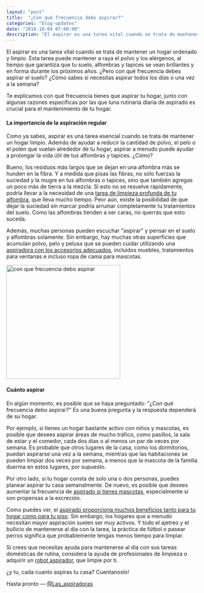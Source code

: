 ```yaml
---
layout: "post"
title:  "¿Con qué frecuencia debo aspirar?"
categories: "blog-updates"
date: "2018-10-04 07:00:00"
description: "El aspirar es una tarea vital cuando se trata de mantener un hogar ordenado y limpio."
---
```


El aspirar es una tarea vital cuando se trata de mantener un hogar ordenado y limpio. Esta tarea puede mantener a raya el polvo y los alérgenos, al tiempo que garantiza que tu suelo, alfombras y tapices se vean brillantes y en forma durante los próximos años. ¿Pero con qué frecuencia debes aspirar el suelo? ¿Cómo sabes si necesitas aspirar todos los días o una vez a la semana?

Te explicamos con qué frecuencia tienes que aspirar tu hogar, junto con algunas razones específicas por las que luna rutinaria diaria de aspirado es crucial para el mantenimiento de tu hogar.

#### La importancia de la aspiración regular

Como ya sabes, aspirar es una tarea esencial cuando se trata de mantener un hogar limpio. Además de ayudar a reducir la cantidad de polvo, el pelo o el polen que vuelan alrededor de tu hogar, aspirar a menudo puede ayudar a prolongar la vida útil de tus alfombras y tapices. ¿Cómo?

Bueno, los residuos más largos que se dejan en una alfombra más se hunden en la fibra. Y a medida que pisas las fibras, no sólo fuerzas la suciedad y la mugre en tus alfombras o tapices, sino que también agregas un poco más de tierra a la mezcla. Si esto no se resuelve rápidamente, podría llevar a la necesidad de una [tarea de limpieza profunda de tu alfombra](http://www.lasaspiradoras.com/blog-updates/2017/03/15/como-limpiar-las-alfombras-antes-de-guardarlas-para-el-a%C3%B1o-que-viene.html), que lleva mucho tiempo. Peor aún, existe la posibilidad de que dejar la suciedad sin marcar podría arruinar completamente tu tratamientos del suelo. Como las alfombras tienden a ser caras, no querrás que esto suceda.

Además, muchas personas pueden escuchar "aspirar" y pensar en el suelo y alfombras solamente. Sin embargo, hay muchas otras superficies que acumulan polvo, pelo y pelusa que se pueden cuidar utilizando una [aspiradora con los accesorios adecuados](http://www.lasaspiradoras.com/blog-updates/2017/02/15/como-utilizar-correctamente-los-accesorios-para-aspiradoras.html), incluidos muebles, tratamientos para ventanas e incluso ropa de cama para mascotas.

<div class="text-center">
  <img src="{{ site.url }}/assets/img/varias/con-que-frecuencia-debo-aspirar.jpg" width="300" height="auto" alt="con que frecuencia debo aspirar">
</div>

#### Cuánto aspirar

En algún momento, es posible que se haya preguntado: "¿Con qué frecuencia debo aspirar?" Es una buena pregunta y la respuesta dependerá de su hogar.

Por ejemplo, si tienes un hogar bastante activo con niños y mascotas, es posible que desees aspirar áreas de mucho tráfico, como pasillos, la sala de estar y el comedor, cada dos días o al menos un par de veces por semana. Es probable que otros lugares de la casa, como los dormitorios, puedan aspirarse una vez a la semana, mientras que las habitaciones se pueden limpiar dos veces por semana, a menos que la mascota de la familia duerma en estos lugares, por supuesto.

Por otro lado, si tu hogar consta de solo una o dos personas, puedes planear aspirar tu casa semanalmente. De nuevo, es posible que desees aumentar la frecuencia de [aspirado si tienes mascotas](http://www.lasaspiradoras.com/blog-updates/2017/07/19/como-elegir-tu-aspirador-trineo-para-mascotas.html), especialmente si son propensas a la excreción.

Como puedes ver, el [aspirado proporciona muchos beneficios tanto para tu hogar como para tu piso](http://www.lasaspiradoras.com/blog-updates/2017/03/17/8-razones-por-las-que-aspirar-tu-casa-a-diario.html). Sin embargo, los hogares que a menudo necesitan mayor aspiración suelen ser muy activos. Y todo el ajetreo y el bullicio de mantenerse al día con la tarea, la práctica de fútbol o pasear perros significa que probablemente tengas menos tiempo para limpiar.

Si crees que necesitas ayuda para mantenerse al día con sus tareas domésticas de rutina, considera la ayuda de profesionales de limpieza o adquirir un [robot aspirador](http://www.lasaspiradoras.com/tabla-caracteristicas-aspiradoras-robot/), que limpie por ti.

¿y tu, cada cuanto aspiras tu casa? Cuentanoslo!

Hasta pronto — [@Las_aspiradoras](https://twitter.com/Las_aspiradoras)

